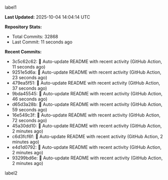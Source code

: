 
label1 
<!-- ACTIVITY_START -->
**Last Updated:** 2025-10-04 14:04:14 UTC

**Repository Stats:**
- Total Commits: 32868
- Last Commit: 11 seconds ago

**Recent Commits:**
- 3c5c62c62: 🤖 Auto-update README with recent activity (GitHub Action, 11 seconds ago)
- 9251e5d6a: 🤖 Auto-update README with recent activity (GitHub Action, 23 seconds ago)
- 479ea5f51: 🤖 Auto-update README with recent activity (GitHub Action, 37 seconds ago)
- 9bda45545: 🤖 Auto-update README with recent activity (GitHub Action, 46 seconds ago)
- d65d3a28b: 🤖 Auto-update README with recent activity (GitHub Action, 59 seconds ago)
- 16e549c3f: 🤖 Auto-update README with recent activity (GitHub Action, 72 seconds ago)
- 45a30dd10: 🤖 Auto-update README with recent activity (GitHub Action, 2 minutes ago)
- c6d3fcf6f: 🤖 Auto-update README with recent activity (GitHub Action, 2 minutes ago)
- e4d1d0792: 🤖 Auto-update README with recent activity (GitHub Action, 2 minutes ago)
- 93299bd6e: 🤖 Auto-update README with recent activity (GitHub Action, 2 minutes ago)
<!-- ACTIVITY_END -->

label2
